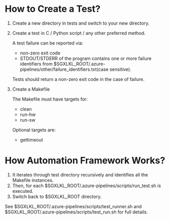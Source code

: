 # How to Create a Test?

1. Create a new directory in tests and switch to your new directory.
2. Create a test in C / Python script / any other preferred method.

    A test failure can be reported via:

    - non-zero exit code
    - STDOUT/STDERR of the program contains one or more failure identifiers from $SGXLKL_ROOT/.azure-pipelines/other/failure_identifiers.txt(case sensitive).

    Tests should return a non-zero exit code in the case of failure.

3. Create a Makefile

    The Makefile must have targets for:

    - clean
    - run-hw
    - run-sw

    Optional targets are:

    - gettimeout

# How Automation Framework Works?

1.  It iterates through test directory recursively and identifies all the Makefile instances.
2.  Then, for each $SGXLKL_ROOT/.azure-pipelines/scripts/run_test.sh is executed.
3.  Switch back to $SGXLKL_ROOT directory.

See $SGXLKL_ROOT/.azure-pipelines/scripts/test_runner.sh and $SGXLKL_ROOT/.azure-pipelines/scripts/test_run.sh for full details.
